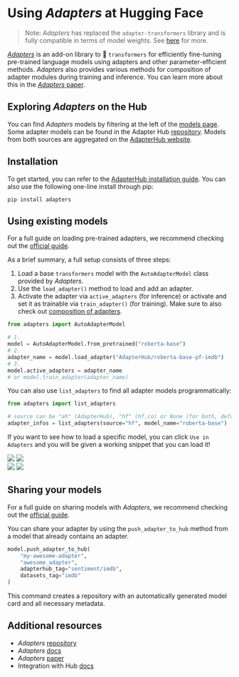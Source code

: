 # Using _Adapters_ at Hugging Face

> Note: _Adapters_ has replaced the `adapter-transformers` library and is fully compatible in terms of model weights. See [here](https://docs.adapterhub.ml/transitioning.html) for more.

[_Adapters_](https://github.com/adapter-hub/adapters) is an add-on library to 🤗 `transformers` for efficiently fine-tuning pre-trained language models using adapters and other parameter-efficient methods.
_Adapters_ also provides various methods for composition of adapter modules during training and inference.
You can learn more about this in the [_Adapters_ paper](https://arxiv.org/abs/2311.11077).

## Exploring _Adapters_ on the Hub

You can find _Adapters_ models by filtering at the left of the [models page](https://huggingface.co/models?library=adapter-transformers&sort=downloads). Some adapter models can be found in the Adapter Hub [repository](https://github.com/adapter-hub/hub). Models from both sources are aggregated on the [AdapterHub website](https://adapterhub.ml/explore/).

## Installation

To get started, you can refer to the [AdapterHub installation guide](https://docs.adapterhub.ml/installation.html). You can also use the following one-line install through pip:

```
pip install adapters
```

## Using existing models

For a full guide on loading pre-trained adapters, we recommend checking out the [official guide](https://docs.adapterhub.ml/loading.html). 

As a brief summary, a full setup consists of three steps:

1. Load a base `transformers` model with the `AutoAdapterModel` class provided by _Adapters_.
2. Use the `load_adapter()` method to load and add an adapter.
3. Activate the adapter via `active_adapters` (for inference) or activate and set it as trainable via `train_adapter()` (for training). Make sure to also check out [composition of adapters](https://docs.adapterhub.ml/adapter_composition.html).

```py
from adapters import AutoAdapterModel

# 1.
model = AutoAdapterModel.from_pretrained("roberta-base")
# 2.
adapter_name = model.load_adapter("AdapterHub/roberta-base-pf-imdb")
# 3.
model.active_adapters = adapter_name
# or model.train_adapter(adapter_name)
```

You can also use `list_adapters` to find all adapter models programmatically:

```py
from adapters import list_adapters

# source can be "ah" (AdapterHub), "hf" (hf.co) or None (for both, default)
adapter_infos = list_adapters(source="hf", model_name="roberta-base")
```

If you want to see how to load a specific model, you can click `Use in Adapters` and you will be given a working snippet that you can load it! 

<div class="flex justify-center">
<img class="block dark:hidden" src="https://huggingface.co/datasets/huggingface/documentation-images/resolve/main/hub/libraries-adapters_snippet1.png"/>
<img class="hidden dark:block" src="https://huggingface.co/datasets/huggingface/documentation-images/resolve/main/hub/libraries-adapters_snippet1-dark.png"/>
</div>

<div class="flex justify-center">
<img class="block dark:hidden" src="https://huggingface.co/datasets/huggingface/documentation-images/resolve/main/hub/libraries-adapters_snippet2.png"/>
<img class="hidden dark:block" src="https://huggingface.co/datasets/huggingface/documentation-images/resolve/main/hub/libraries-adapters_snippet2-dark.png"/>
</div>

## Sharing your models

For a full guide on sharing models with _Adapters_, we recommend checking out the [official guide](https://docs.adapterhub.ml/huggingface_hub.html#uploading-to-the-hub). 

You can share your adapter by using the `push_adapter_to_hub` method from a model that already contains an adapter.

```py
model.push_adapter_to_hub(
    "my-awesome-adapter",
    "awesome_adapter",
    adapterhub_tag="sentiment/imdb",
    datasets_tag="imdb"
)
```

This command creates a repository with an automatically generated model card and all necessary metadata.


## Additional resources

* _Adapters_ [repository](https://github.com/adapter-hub/adapters)
* _Adapters_ [docs](https://docs.adapterhub.ml)
* _Adapters_ [paper](https://arxiv.org/abs/2311.11077)
* Integration with Hub [docs](https://docs.adapterhub.ml/huggingface_hub.html)
